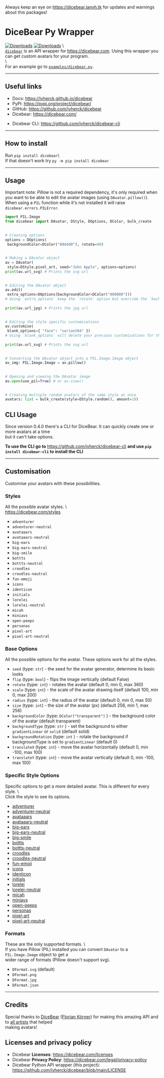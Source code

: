 Always keep an eye on https://dicebear.janvh.tk for updates and warnings about this packages!

# DiceBear Py Wrapper  
[![Downloads](https://static.pepy.tech/personalized-badge/dicebear?period=total&units=international_system&left_color=grey&right_color=blue&left_text=Downloads)](https://pepy.tech/project/dicebear) [![Downloads](https://static.pepy.tech/personalized-badge/dicebear?period=month&units=international_system&left_color=grey&right_color=orange&left_text=Downloads/Month)](https://pepy.tech/project/dicebear) \  
[`dicebear`](https://pypi.org/project/dicebear/) is an API wrapper for https://dicebear.com. Using this wrapper you can get custom avatars for your program.  
\  
For an example go to [`examples/dicebear.py`](https://github.com/jvherck/dicebear/tree/main/examples).  
  
---  
  
## Useful links  
* Docs: https://jvherck.github.io/dicebear  
* PyPI: https://pypi.org/project/dicebear/  
* GitHub: https://github.com/jvherck/dicebear  
* Dicebear: https://dicebear.com/  
- Dicebear CLI: https://github.com/jvherck/dicebear-cli  
  
---  
  
## How to install  
Run `pip install dicebear`\  
If that doesn't work try `py -m pip install dicebear`  
  
---  
  
## Usage  
Important note: *Pillow* is not a required dependency, it's only required when you want to be able to edit the avatar images (using `DAvatar.pillow()`).   
When using a `PIL` function while it's not installed it will raise `dicebear.errors.PILError`.  
```py  
import PIL.Image  
from dicebear import DAvatar, DStyle, DOptions, DColor, bulk_create  
  
  
# Creating options  
options = DOptions(  
 backgroundColor=DColor("00ddd0"), rotate=90)  
  
  
# Making a DAvatar object  
av = DAvatar(  
 style=DStyle.pixel_art, seed="John Apple", options=options)  
print(av.url_svg) # Prints the svg url  
  
  
# Editing the DAvatar object  
av.edit(  
 extra_options=DOptions(backgroundColor=DColor("000000")))  
# Using `extra_options` keep the `rotate` option but override the `backgroundColor` option  
  
print(av.url_jpg) # Prints the jpg url  
  
  
# Editing the style specific customisations  
av.customise(  
 blank_options={ "face": "variant04" })  
# Using `blank_options` will delete your previous customisations for this DAvatar and generate new ones  
  
print(av.url_svg) # Prints the svg url  
  
  
# Converting the DAvatar object into a PIL.Image.Image object  
av_img: PIL.Image.Image = av.pillow()  
  
  
# Opening and viewing the DAvatar image  
av.open(use_pil=True) # or av.view()  
  
  
# Creating multiple random avatars of the same style at once  
avatars: list = bulk_create(style=DStyle.random(), amount=10)  
```  
  
## CLI Usage  
Since version 0.4.0 there's a CLI for DiceBear. It can quickly create one or more avatars at a time  
but it can't take options.  
  
__To use the CLI go to__ https://github.com/jvherck/dicebear-cli __and use `pip install dicebear-cli` to install the CLI__  
  
---  
  
## Customisation  
Customise your avatars with these possibilities.  
  
### Styles  
All the possible avatar styles. \  
https://dicebear.com/styles  
  
* `adventurer`  
* `adventurer-neutral`  
* `avataaars`  
* `avataaars-neutral`  
* `big-ears`  
* `big-ears-neutral`  
* `big-smile`  
* `bottts`  
* `bottts-neutral`  
* `croodles`  
* `croodles-neutral`  
* `fun-emoji`  
* `icons`  
* `identicon`  
* `initials`  
* `lorelei`  
* `lorelei-neutral`  
* `micah`  
* `miniavs`  
* `open-peeps`  
* `personas`  
* `pixel-art`  
* `pixel-art-neutral`  
  
### Base Options  
All the possible options for the avatar. These options work for all the styles.  
  
* `seed` (type: `str`) - the seed for the avatar generator, determine its basic looks  
* `flip` (type: `bool`) - flips the image vertically (default False)  
* `rotate` (type: `int`) - rotates the avatar (default 0, min 0, max 360)  
* `scale` (type: `int`) - the scale of the avatar drawing itself (default 100, min 0, max 200)  
* `radius` (type: `int`) - the radius of the avatar (default 0, min 0, max 50)  
* `size` (type: `int`) - the size of the avatar (px) (default 256, min 1, max 256)  
* `backgroundColor` (type: `DColor("transparent")` ) - the background color of the avatar (default transparent)  
* `backgroundType` (type: `str` ) - set the background to either `gradientLinear` or `solid` (default solid)  
* `backgroundRotation` (type: `int` ) - rotate the background if backgroundType is set to `gradientLinear` (default 0)  
* `translateX` (type: `int`) - move the avatar horizontally (default 0, min -100, max 100)  
* `translateY` (type: `int`) - move the avatar vertically (default 0, min -100, max 100)  
  
### Specific Style Options   
Specific options to get a more detailed avatar. This is different for every style. \  
Click the style to see its options.  
  
* [adventurer](https://dicebear.com/styles/adventurer#options)  
* [adventurer-neutral](https://dicebear.com/styles/adventurer-neutral#options)  
* [avataaars](https://dicebear.com/styles/avataaars#options)  
* [avataaars-neutral](https://dicebear.com/styles/avataaars-neutral#options)  
* [big-ears](https://dicebear.com/styles/big-ears#options)  
* [big-ears-neutral](https://dicebear.com/styles/big-ears-neutral#options)  
* [big-smile](https://dicebear.com/styles/big-smile#options)  
* [bottts](https://dicebear.com/styles/bottts#options)  
* [bottts-neutral](https://dicebear.com/styles/bottts-neutral#options)  
* [croodles](https://dicebear.com/styles/croodles#options)  
* [croodles-neutral](https://dicebear.com/styles/croodles-neutral#options)  
* [fun-emoji](https://dicebear.com/styles/fun-emoji#options)  
* [icons](https://dicebear.com/styles/icons#options)  
* [identicon](https://dicebear.com/styles/identicon#options)  
* [initials](https://dicebear.com/styles/initials#options)  
* [lorelei](https://dicebear.com/styles/lorelei#options)  
* [lorelei-neutral](https://dicebear.com/styles/lorelei-neutral#options)  
* [micah](https://dicebear.com/styles/micah#options)  
* [miniavs](https://dicebear.com/styles/miniavs#options)  
* [open-peeps](https://dicebear.com/styles/open-peeps#options)  
* [personas](https://dicebear.com/styles/personas#options)  
* [pixel-art](https://dicebear.com/styles/pixel-art#options)  
* [pixel-art-neutral](https://dicebear.com/styles/pixel-art-neutral#options)  
  
### Formats   
These are the only supported formats. \  
If you have Pillow (PIL) installed you can convert `DAvatar` to a `PIL.Image.Image` object to get a   
wider range of formats (Pillow doesn't support svg).  
  
* `DFormat.svg` (default)  
* `DFormat.png`  
* `DFormat.jpg`  
* `DFormat.json`  
  
---  
  
## Credits  
Special thanks to [DiceBear](https://github.com/dicebear) ([Florian Körner](https://github.com/FlorianKoerner)) for making this amazing API and to [all artists](https://dicebear.com/licenses) that helped   
making avatars!  
  
## Licenses and privacy policy  
- Dicebear **Licenses**: https://dicebear.com/licenses  
- Dicebear **Privacy Policy**: https://dicebear.com/legal/privacy-policy  
- Dicebear Python API wrapper (this project): https://github.com/jvherck/dicebear/blob/main/LICENSE